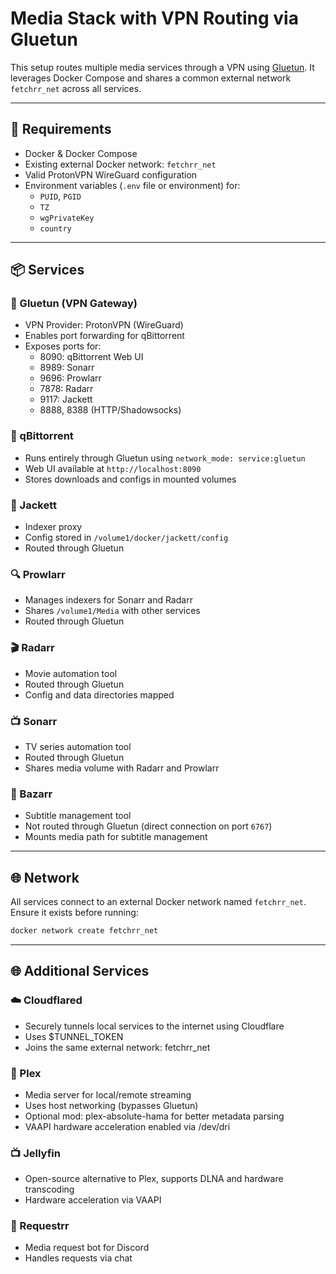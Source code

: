 # Media Stack with VPN Routing via Gluetun

This setup routes multiple media services through a VPN using [Gluetun](https://github.com/qdm12/gluetun). It leverages Docker Compose and shares a common external network `fetchrr_net` across all services.

---

## 🔧 Requirements

- Docker & Docker Compose
- Existing external Docker network: `fetchrr_net`
- Valid ProtonVPN WireGuard configuration
- Environment variables (`.env` file or environment) for:
  - `PUID`, `PGID`
  - `TZ`
  - `wgPrivateKey`
  - `country`

---

## 📦 Services

### 🔐 Gluetun (VPN Gateway)

- VPN Provider: ProtonVPN (WireGuard)
- Enables port forwarding for qBittorrent
- Exposes ports for:
  - 8090: qBittorrent Web UI
  - 8989: Sonarr
  - 9696: Prowlarr
  - 7878: Radarr
  - 9117: Jackett
  - 8888, 8388 (HTTP/Shadowsocks)

### 🧲 qBittorrent

- Runs entirely through Gluetun using `network_mode: service:gluetun`
- Web UI available at `http://localhost:8090`
- Stores downloads and configs in mounted volumes

### 🔎 Jackett

- Indexer proxy
- Config stored in `/volume1/docker/jackett/config`
- Routed through Gluetun

### 🔍 Prowlarr

- Manages indexers for Sonarr and Radarr
- Shares `/volume1/Media` with other services
- Routed through Gluetun

### 🎬 Radarr

- Movie automation tool
- Routed through Gluetun
- Config and data directories mapped

### 📺 Sonarr

- TV series automation tool
- Routed through Gluetun
- Shares media volume with Radarr and Prowlarr

### 📝 Bazarr

- Subtitle management tool
- Not routed through Gluetun (direct connection on port `6767`)
- Mounts media path for subtitle management

---

## 🌐 Network

All services connect to an external Docker network named `fetchrr_net`.  
Ensure it exists before running:

```bash
docker network create fetchrr_net
```

---

## 🌐 Additional Services

### ☁️ Cloudflared

- Securely tunnels local services to the internet using Cloudflare
- Uses $TUNNEL_TOKEN
- Joins the same external network: fetchrr_net

### 🎥 Plex

- Media server for local/remote streaming
- Uses host networking (bypasses Gluetun)
- Optional mod: plex-absolute-hama for better metadata parsing
- VAAPI hardware acceleration enabled via /dev/dri

### 📺 Jellyfin

- Open-source alternative to Plex, supports DLNA and hardware transcoding
- Hardware acceleration via VAAPI

### 💬 Requestrr

- Media request bot for Discord
- Handles requests via chat
